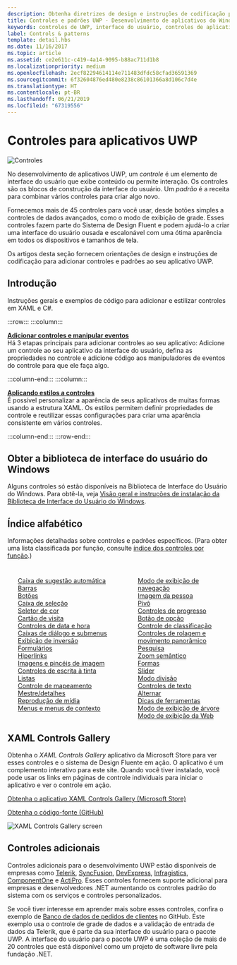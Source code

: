 ```yaml
---
description: Obtenha diretrizes de design e instruções de codificação para adicionar padrões de &amp; controles ao seu aplicativo UWP. Encontre mais de 45 controles poderosos para uso com o seu aplicativo.
title: Controles e padrões UWP - Desenvolvimento de aplicativos do Windows
keywords: controles de UWP, interface do usuário, controles de aplicativo
label: Controls & patterns
template: detail.hbs
ms.date: 11/16/2017
ms.topic: article
ms.assetid: ce2e611c-c419-4a14-9095-b88ac711d1b8
ms.localizationpriority: medium
ms.openlocfilehash: 2ecf82294614114e711483dfdc58cfad36591369
ms.sourcegitcommit: 6f32604876ed480e8238c86101366a8d106c7d4e
ms.translationtype: HT
ms.contentlocale: pt-BR
ms.lasthandoff: 06/21/2019
ms.locfileid: "67319556"
---
```

# <a name="controls-for-uwp-apps"></a>Controles para aplicativos UWP 

![Controles](../images/controls-2x.png)

No desenvolvimento de aplicativos UWP, um <i>controle</i> é um elemento de interface do usuário que exibe conteúdo ou permite interação. Os controles são os blocos de construção da interface do usuário. Um <i>padrão</i> é a receita para combinar vários controles para criar algo novo.

Fornecemos mais de 45 controles para você usar, desde botões simples a controles de dados avançados, como o modo de exibição de grade.  Esses controles fazem parte do Sistema de Design Fluent e podem ajudá-lo a criar uma interface do usuário ousada e escalonável com uma ótima aparência em todos os dispositivos e tamanhos de tela. 

Os artigos desta seção fornecem orientações de design e instruções de codificação para adicionar controles e padrões ao seu aplicativo UWP. 

## <a name="intro"></a>Introdução

Instruções gerais e exemplos de código para adicionar e estilizar controles em XAML e C#.

:::row:::
    :::column:::
      <p><b><a href="controls-and-events-intro.md">Adicionar controles e manipular eventos</a></b> <br/>
Há 3 etapas principais para adicionar controles ao seu aplicativo: Adicione um controle ao seu aplicativo da interface do usuário, defina as propriedades no controle e adicione código aos manipuladores de eventos do controle para que ele faça algo.</p>
    :::column-end:::
    :::column:::
      <p><b><a href="xaml-styles.md">Aplicando estilos a controles</a></b> <br/>
É possível personalizar a aparência de seus aplicativos de muitas formas usando a estrutura XAML. Os estilos permitem definir propriedades de controle e reutilizar essas configurações para criar uma aparência consistente em vários controles.</p>
    :::column-end:::
:::row-end:::

## <a name="get-the-windows-ui-library"></a>Obter a biblioteca de interface do usuário do Windows
Alguns controles só estão disponíveis na Biblioteca de Interface do Usuário do Windows. Para obtê-la, veja [Visão geral e instruções de instalação da Biblioteca de Interface do Usuário do Windows](/uwp/toolkits/winui/).

## <a name="alphabetical-index"></a>Índice alfabético 

Informações detalhadas sobre controles e padrões específicos. (Para obter uma lista classificada por função, consulte <a href="controls-by-function.md">índice dos controles por função</a>.)

<div style="column-count: 2; column-gap: 40px; margin-top: 40px;" >
<ul style="margin-top: 0px; padding-top: 0px; list-style-type: none;">
<li style="list-style-type: none;"><a href="auto-suggest-box.md">Caixa de sugestão automática</a></li>

<li style="list-style-type: none;"><a href="app-bars.md">Barras</a></li>

<li style="list-style-type: none;"><a href="buttons.md">Botões</a></li>

<li style="list-style-type: none;"><a href="checkbox.md">Caixa de seleção </a></li>

<li style="list-style-type: none;"><a href="color-picker.md">Seletor de cor</a></li>

<li style="list-style-type: none;"><a href="contact-card.md">Cartão de visita</a></li>

<li style="list-style-type: none;"><a href="date-and-time.md">Controles de data e hora</a></li>

<li style="list-style-type: none;"><a href="dialogs-and-flyouts/index.md">Caixas de diálogo e submenus</a></li>

<li style="list-style-type: none;"><a href="flipview.md">Exibição de inversão</a></li>

<li style="list-style-type: none;"><a href="forms.md">Formulários</a></li>

<li style="list-style-type: none;"><a href="hyperlinks.md">Hiperlinks</a></li>

<li style="list-style-type: none;"><a href="images-imagebrushes.md">Imagens e pincéis de imagem</a></li>

<li style="list-style-type: none;"><a href="inking-controls.md">Controles de escrita à tinta</a></li>

<li style="list-style-type: none;"><a href="lists.md">Listas</a></li>

<li style="list-style-type: none;"><a href="../../maps-and-location/controls-map.md">Controle de mapeamento</a></li>

<li style="list-style-type: none;"><a href="master-details.md">Mestre/detalhes</a></li>

<li style="list-style-type: none;"><a href="media-playback.md">Reprodução de mídia</a></li>

<li style="list-style-type: none;"><a href="menus.md">Menus e menus de contexto</a></li>

<li style="list-style-type: none;"><a href="navigationview.md">Modo de exibição de navegação</a></li>

<li style="list-style-type: none;"><a href="person-picture.md">Imagem da pessoa</a></li>

<li style="list-style-type: none;"><a href="pivot.md">Pivô</a></li>

<li style="list-style-type: none;"><a href="progress-controls.md">Controles de progresso</a></li>

<li style="list-style-type: none;"><a href="radio-button.md">Botão de opção</a></li>

<li style="list-style-type: none;"><a href="rating.md">Controle de classificação</a></li>

<li style="list-style-type: none;"><a href="scroll-controls.md">Controles de rolagem e movimento panorâmico</a></li>

<li style="list-style-type: none;"><a href="search.md">Pesquisa</a></li>

<li style="list-style-type: none;"><a href="semantic-zoom.md">Zoom semântico</a></li>

<li style="list-style-type: none;"><a href="shapes.md">Formas</a></li>

<li style="list-style-type: none;"><a href="slider.md">Slider</a></li>

<li style="list-style-type: none;"><a href="split-view.md">Modo divisão</a></li>

<li style="list-style-type: none;"><a href="text-controls.md">Controles de texto</a></li>


<li style="list-style-type: none;"><a href="toggles.md">Alternar</a></li>
<li style="list-style-type: none;"><a href="tooltips.md">Dicas de ferramentas</a></li>

<li style="list-style-type: none;"><a href="tree-view.md">Modo de exibição de árvore</a></li>

<li style="list-style-type: none;"><a href="web-view.md">Modo de exibição da Web</a></li>
</ul>
</div>

## <a name="xaml-controls-gallery"></a>XAML Controls Gallery

Obtenha o _XAML Controls Gallery_ aplicativo da Microsoft Store para ver esses controles e o sistema de Design Fluente em ação. O aplicativo é um complemento interativo para este site. Quando você tiver instalado, você pode usar os links em páginas de controle individuais para iniciar o aplicativo e ver o controle em ação.

<a href="https://www.microsoft.com/store/productId/9MSVH128X2ZT">Obtenha o aplicativo XAML Controls Gallery (Microsoft Store)</a>

<a href="https://github.com/Microsoft/Xaml-Controls-Gallery">Obtenha o código-fonte (GitHub)</a>

<img src="images/xaml-controls-gallery.png" alt="XAML Controls Gallery screen" />

## <a name="additional-controls"></a>Controles adicionais

Controles adicionais para o desenvolvimento UWP estão disponíveis de empresas como <a href="https://www.telerik.com/">Telerik</a>, <a href="https://www.syncfusion.com/uwp-ui-controls">SyncFusion</a>, <a href="https://www.devexpress.com/Products/NET/Controls/Win10Apps/">DevExpress</a>, <a href="https://www.infragistics.com/products/universal-windows-platform">Infragistics</a>, <a href="https://www.componentone.com/Studio/Platform/UWP">ComponentOne</a> e <a href="https://www.actiprosoftware.com/products/controls/universal">ActiPro</a>. Esses controles fornecem suporte adicional para empresas e desenvolvedores .NET aumentando os controles padrão do sistema com os serviços e controles personalizados.  

Se você tiver interesse em aprender mais sobre esses controles, confira o exemplo de <a href="https://github.com/Microsoft/Windows-appsample-customers-orders-database">Banco de dados de pedidos de clientes</a> no GitHub. Este exemplo usa o controle de grade de dados e a validação de entrada de dados da Telerik, que é parte da sua interface do usuário para o pacote UWP. A interface do usuário para o pacote UWP é uma coleção de mais de 20 controles que está disponível como um projeto de software livre pela fundação .NET.
